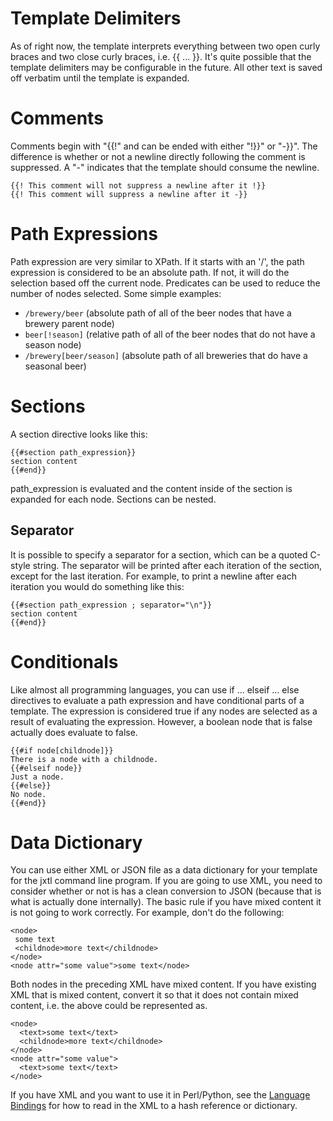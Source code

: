 # Template Delimiters #

As of right now, the template interprets everything between two open curly braces and two close curly braces, i.e. {{ ... }}.  It's quite possible that the template delimiters may be configurable in the future.  All other text is saved off verbatim until the template is expanded.

# Comments #

Comments begin with "{{!" and can be ended with either "!}}" or "-}}".  The difference is whether or not a newline directly following the comment is suppressed.  A "-" indicates that the template should consume the newline.
```
{{! This comment will not suppress a newline after it !}}
{{! This comment will suppress a newline after it -}}
```

# Path Expressions #
Path expression are very similar to XPath.  If it starts with an '/', the path expression is considered to be an absolute path.  If not, it will do the selection based off the current node.  Predicates can be used to reduce the number of nodes selected.  Some simple examples:

  * `/brewery/beer` (absolute path of all of the beer nodes that have a brewery parent node)
  * `beer[!season]` (relative path of all of the beer nodes that do not have a season node)
  * `/brewery[beer/season]` (absolute path of all breweries that do have a seasonal beer)


# Sections #

A section directive looks like this:
```
{{#section path_expression}}
section content
{{#end}}
```

path\_expression is evaluated and the content inside of the section is expanded for each node.  Sections can be nested.

## Separator ##
It is possible to specify a separator for a section, which can be a quoted C-style string.  The separator will be printed after each iteration of the section, except for the last iteration.  For example, to print a newline after each iteration you would do something like this:
```
{{#section path_expression ; separator="\n"}}
section content
{{#end}}
```

# Conditionals #
Like almost all programming languages, you can use if ... elseif ... else directives to evaluate a path expression and have conditional parts of a template.  The expression is considered true if any nodes are selected as a result of evaluating the expression.  However, a boolean node that is false actually does evaluate to false.
```
{{#if node[childnode]}}
There is a node with a childnode.
{{#elseif node}}
Just a node.
{{#else}}
No node.
{{#end}}
```

# Data Dictionary #
You can use either XML or JSON file as a data dictionary for your template for the jxtl command line program.  If you are going to use XML, you need to consider whether or not is has a clean conversion to JSON (because that is what is actually done internally).  The basic rule if you have mixed content it is not going to work correctly.  For example, don't do the following:

```
<node>
 some text
 <childnode>more text</childnode>
</node>
<node attr="some value">some text</node>
```

Both nodes in the preceding XML have mixed content.  If you have existing XML that is mixed content, convert it so that it does not contain mixed content, i.e. the above could be represented as.

```
<node>
  <text>some text</text>
  <childnode>more text</childnode>
</node>
<node attr="some value">
  <text>some text</text>
</node>
```

If you have XML and you want to use it in Perl/Python, see the [Language Bindings](http://code.google.com/p/jxtl/wiki/LanguageBindings) for how to read in the XML to a hash reference or dictionary.